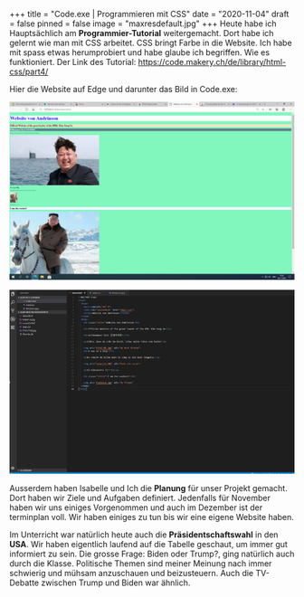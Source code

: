 +++
title = "Code.exe | Programmieren mit CSS"
date = "2020-11-04"
draft = false
pinned = false
image = "maxresdefault.jpg"
+++
Heute habe ich Hauptsächlich am **Programmier-Tutorial** weitergemacht. Dort habe ich gelernt wie man mit CSS arbeitet. CSS bringt Farbe in die Website. Ich habe mit spass etwas herumprobiert und habe glaube ich begriffen. Wie es funktioniert. Der Link des Tutorial: https://code.makery.ch/de/library/html-css/part4/

  Hier die Website auf Edge und darunter das Bild in Code.exe: 

![](bild.png)

![](codex.png)

Ausserdem haben Isabelle und Ich die **Planung** für unser Projekt gemacht. Dort haben wir Ziele und Aufgaben definiert. Jedenfalls für November haben wir uns einiges Vorgenommen und auch im Dezember ist der terminplan voll. Wir haben einiges zu tun bis wir eine eigene Website haben.



Im Unterricht war natürlich heute auch die **Präsidentschaftswahl** in den **USA**. Wir haben eigentlich laufend auf die Tabelle geschaut, um immer gut informiert zu sein. Die grosse Frage: Biden oder Trump?, ging natürlich auch durch die Klasse. Politische Themen sind meiner Meinung nach immer schwierig und mühsam anzuschauen und beizusteuern. Auch die TV-Debatte zwischen Trump und Biden war ähnlich.